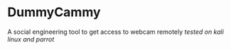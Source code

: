 # DummyCammy
A social engineering tool to get access to webcam remotely
_tested on kali linux and parrot_
